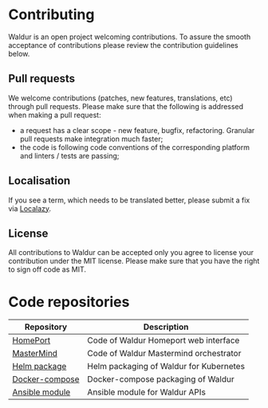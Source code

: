 # Contributing

Waldur is an open project welcoming contributions. To assure the smooth acceptance of contributions please review 
the contribution guidelines below.

## Pull requests
We welcome contributions (patches, new features, translations, etc) through pull requests. Please make sure that the 
following is addressed when making a pull request:

- a request has a clear scope - new feature, bugfix, refactoring. Granular pull requests make integration much faster;
- the code is following code conventions of the corresponding platform and linters / tests are passing;

## Localisation

If you see a term, which needs to be translated better, please submit a fix via [Localazy](https://localazy.com/p/waldur-homeport).

## License

All contributions to Waldur can be accepted only you agree to license your contribution under the MIT license.
Please make sure that you have the right to sign off code as MIT.

# Code repositories

| Repository  | Description                          |
| ----------- | ------------------------------------ |
| [HomePort](https://github.com/waldur/waldur-homeport) | Code of Waldur Homeport web interface  |
| [MasterMind](https://github.com/waldur/waldur-mastermind) | Code of Waldur Mastermind orchestrator  |
| [Helm package](https://github.com/waldur/waldur-helm) | Helm packaging of Waldur for Kubernetes  |
| [Docker-compose](https://github.com/waldur/waldur-docker-compose) | Docker-compose packaging of Waldur |
| [Ansible module](https://github.com/waldur/ansible-waldur-module) | Ansible module for Waldur APIs |